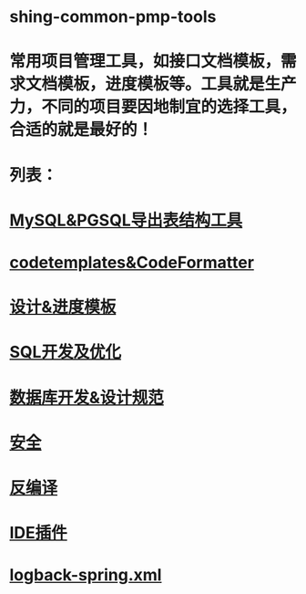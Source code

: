 # shing-common-pmp-tools
# 常用项目管理工具，如接口文档模板，需求文档模板，进度模板等。工具就是生产力，不同的项目要因地制宜的选择工具，合适的就是最好的！
# 列表：
# [MySQL&PGSQL导出表结构工具](https://github.com/Shing20/shing-common-pmp-tools/tree/master/1.MySQL%26PGSQL%E5%AF%BC%E5%87%BA%E8%A1%A8%E7%BB%93%E6%9E%84%E5%B7%A5%E5%85%B7)
# [codetemplates&CodeFormatter](https://github.com/Shing20/shing-common-pmp-tools/tree/master/2.codetemplates%26CodeFormatter)
# [设计&进度模板](https://github.com/Shing20/shing-common-pmp-tools/tree/master/3.%E8%AE%BE%E8%AE%A1%26%E8%BF%9B%E5%BA%A6%E6%A8%A1%E6%9D%BF)
# [SQL开发及优化](https://github.com/Shing20/shing-common-pmp-tools/tree/master/4.SQL%E5%BC%80%E5%8F%91%E5%8F%8A%E4%BC%98%E5%8C%96)
# [数据库开发&设计规范](https://github.com/Shing20/shing-common-pmp-tools/tree/master/5.%E6%95%B0%E6%8D%AE%E5%BA%93%E5%BC%80%E5%8F%91%26%E8%AE%BE%E8%AE%A1%E8%A7%84%E8%8C%83)
# [安全](https://github.com/Shing20/shing-common-pmp-tools/tree/master/6.%E5%AE%89%E5%85%A8)
# [反编译](https://github.com/Shing20/shing-common-pmp-tools/tree/master/7.%E5%8F%8D%E7%BC%96%E8%AF%91)
# [IDE插件](https://github.com/Shing20/shing-common-pmp-tools/blob/master/8.IDE%E6%8F%92%E4%BB%B6)
# [logback-spring.xml](https://github.com/Shing20/shing-common-pmp-tools/blob/master/9.logback-spring.xml)
